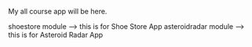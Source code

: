 My all course app will be here.

shoestore module --> this is for Shoe Store App
asteroidradar module --> this is for Asteroid Radar App

